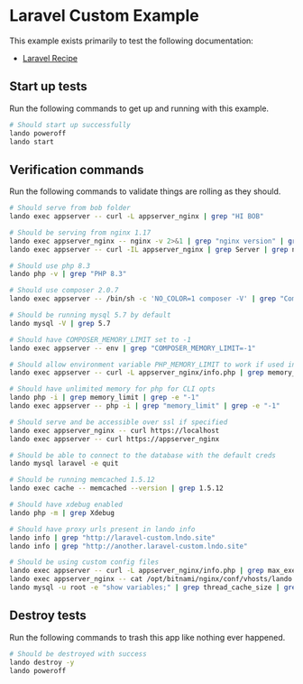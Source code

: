 # Laravel Custom Example

This example exists primarily to test the following documentation:

* [Laravel Recipe](https://docs.lando.dev/laravel/config.html)

## Start up tests

Run the following commands to get up and running with this example.

```bash
# Should start up successfully
lando poweroff
lando start
```

## Verification commands

Run the following commands to validate things are rolling as they should.

```bash
# Should serve from bob folder
lando exec appserver -- curl -L appserver_nginx | grep "HI BOB"

# Should be serving from nginx 1.17
lando exec appserver_nginx -- nginx -v 2>&1 | grep "nginx version" | grep "nginx/1.17"
lando exec appserver -- curl -IL appserver_nginx | grep Server | grep nginx

# Should use php 8.3
lando php -v | grep "PHP 8.3"

# Should use composer 2.0.7
lando exec appserver -- /bin/sh -c 'NO_COLOR=1 composer -V' | grep "Composer version 2.0.7"

# Should be running mysql 5.7 by default
lando mysql -V | grep 5.7

# Should have COMPOSER_MEMORY_LIMIT set to -1
lando exec appserver -- env | grep "COMPOSER_MEMORY_LIMIT=-1"

# Should allow environment variable PHP_MEMORY_LIMIT to work if used in config file
lando exec appserver -- curl -L appserver_nginx/info.php | grep memory_limit | grep 2G

# Should have unlimited memory for php for CLI opts
lando php -i | grep memory_limit | grep -e "-1"
lando exec appserver -- php -i | grep "memory_limit" | grep -e "-1"

# Should serve and be accessible over ssl if specified
lando exec appserver_nginx -- curl https://localhost
lando exec appserver -- curl https://appserver_nginx

# Should be able to connect to the database with the default creds
lando mysql laravel -e quit

# Should be running memcached 1.5.12
lando exec cache -- memcached --version | grep 1.5.12

# Should have xdebug enabled
lando php -m | grep Xdebug

# Should have proxy urls present in lando info
lando info | grep "http://laravel-custom.lndo.site"
lando info | grep "http://another.laravel-custom.lndo.site"

# Should be using custom config files
lando exec appserver -- curl -L appserver_nginx/info.php | grep max_execution_time | grep 92
lando exec appserver_nginx -- cat /opt/bitnami/nginx/conf/vhosts/lando.conf | grep server_name | grep pirog
lando mysql -u root -e "show variables;" | grep thread_cache_size | grep 12
```

## Destroy tests

Run the following commands to trash this app like nothing ever happened.

```bash
# Should be destroyed with success
lando destroy -y
lando poweroff
```
